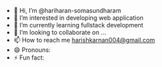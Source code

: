 - 👋 Hi, I’m @hariharan-somasundharam
- 👀 I’m interested in developing web application
- 🌱 I’m currently learning fullstack development
- 💞️ I’m looking to collaborate on ...
- 📫 How to reach me harishkarnan004@gmail.com
- 😄 Pronouns: 
- ⚡ Fun fact: 

<!---
hariharan-somasundharam/hariharan-somasundharam is a ✨ special ✨ repository because its `README.md` (this file) appears on your GitHub profile.
You can click the Preview link to take a look at your changes.
--->
